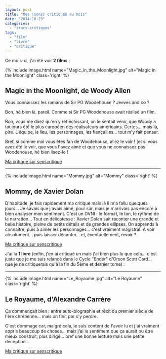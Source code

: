 ```yaml
---
layout: post
title: "Mes (sens) critiques du mois"
date: "2014-10-29"
categories: 
  - "trucs-critiques"
tags: 
  - "film"
  - "livre"
  - "critique"
---
```


Ce mois-ci, j'ai été voir **2 films** :

{% include image.html name="Magic_in_the_Moonlight.jpg" alt="Magic in the Moonlight" class='right' %}

## Magic in the Moonlight, de Woody Allen

Vous connaissez les romans de Sir PG Woodehouse ? Jeeves and co ?

Bon, hé bien là, pareil. Comme si Sir PG Woodehouse avait réalisé un film.

Bon, vous me direz qu'en y réfléchissant, on le sentait venir, que Woody a toujours été le plus européen des réalisateurs américains. Certes... mais là, pire. L'équipe, le lieu, les personnages, les fiançailles... tout m'y fait penser.

Bref, si comme moi vous êtes fan de Woodehouse, allez le voir ! (et si vous avez été le voir, que vous l'avez aimé et que vous ne connaissez pas Woodehouse, hé bien lisez-le !

[Ma critique sur senscritique](http://www.senscritique.com/film/Magic_in_the_Moonlight/critique/40398350)

<hr class="nof"/>

{% include image.html name="Mommy.jpg" alt="Mommy" class='right' %}

## Mommy, de Xavier Dolan

D'habitude, je fais rapidement ma critique mais là il m'a fallu quelques jours... Je savais que j'avais aimé, pour sûr, mais je n'arrivais pas encore à bien analyser mon sentiment. C'est un OVNI : le format, le ton, le rythme de la narration... Tout en délicatesse : Xavier Dolan sait raconter une grande et belle histoire, pleine de petits détails et de grandes ellipses. On apprends à connaître, puis à aimer les personnages... c'est vraiment magistral. À voir absolument... puis laisser décanter... et, éventuellement, revoir ?

[Ma critique sur senscritique](http://www.senscritique.com/film/Mommy/critique/40398372)

J'ai lu **1 livre** (enfin, j'en ai critiqué un mais j'ai bien plus lu que cela... c'est juste que je me suis relancé dans le Cycle "Ender" d'Orson Scott Card... que je ne critiquerais qu'à la fin du 5ème et dernier tome) :

<hr class="nof"/>

{% include image.html name="Le_Royaume.jpg" alt="Le Royaume" class='right' %}

## Le Royaume, d'Alexandre Carrère

Ça commençait bien : entre auto-biographie et récit du premier siècle de l'ère chrétienne... mais on finit par s'y perdre.

C'est dommage car, malgré cela, je suis content de l'avoir lu et j'ai vraiment appris beaucoup de choses... mais j'ai le sentiment que ça aurait pu être mieux construit, plus dirigé... bref une bonne lecture mais une petite déception...

[Ma critique sur senscritique](http://www.senscritique.com/livre/Le_Royaume/critique/40398379)
